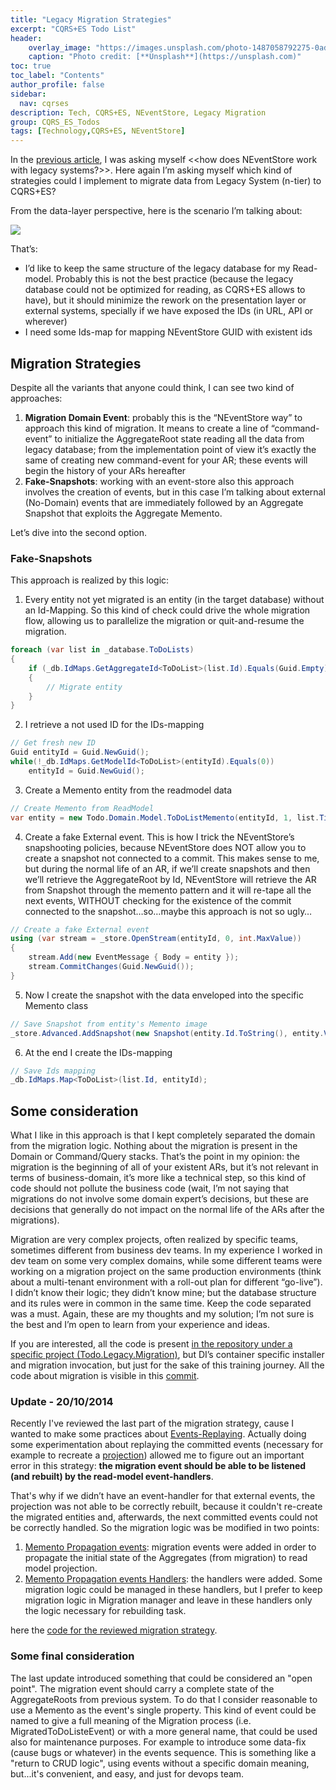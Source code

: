 ```yaml
---
title: "Legacy Migration Strategies"
excerpt: "CQRS+ES Todo List"
header:
    overlay_image: "https://images.unsplash.com/photo-1487058792275-0ad4aaf24ca7?auto=format&fit=crop&w=1350&q=80"
    caption: "Photo credit: [**Unsplash**](https://unsplash.com)"
toc: true
toc_label: "Contents"
author_profile: false
sidebar:
  nav: cqrses
description: Tech, CQRS+ES, NEventStore, Legacy Migration
group: CQRS_ES_Todos
tags: [Technology,CQRS+ES, NEventStore]
---
```


In the <a href="/2014/08/22/cqrses-neventstore-identities/" target="_blank">previous article</a>, I was asking myself <<how does NEventStore work with legacy systems?>>. Here again I’m asking myself which kind of strategies could I implement to migrate data from Legacy System (n-tier) to CQRS+ES?

From the data-layer perspective, here is the scenario I’m talking about:

<img src="{{ BASE_PATH }}/images/cqrses/migration.png" class="img-rounded" />

That’s:

-	I’d like to keep the same structure of the legacy database for my Read-model. Probably this is not the best practice (because the legacy database could not be optimized for reading, as CQRS+ES allows to have), but it should minimize the rework on the presentation layer or external systems, specially if we have exposed the IDs (in URL, API or wherever)
-	I need some Ids-map for mapping NEventStore GUID with existent ids


## Migration Strategies
Despite all the variants that anyone could think, I can see two kind of approaches:

1.	**Migration Domain Event**: probably this is the “NEventStore way” to approach this kind of migration. It means to create a line of “command-event” to initialize the AggregateRoot state reading all the data from legacy database; from the implementation point of view it’s exactly the same of creating new command-event for your AR; these events will begin the history of your ARs hereafter
2.	**Fake-Snapshots**: working with an event-store also this approach involves the creation of events, but in this case I’m talking about external (No-Domain) events that are immediately followed by an Aggregate Snapshot that exploits the Aggregate Memento.

Let’s dive into the second option.


### Fake-Snapshots
This approach is realized by this logic:

1. Every entity not yet migrated is an entity (in the target database) without an Id-Mapping. So this kind of check could drive the whole migration flow, allowing us to parallelize the migration or quit-and-resume the migration.
```csharp
foreach (var list in _database.ToDoLists)
{
	if (_db.IdMaps.GetAggregateId<ToDoList>(list.Id).Equals(Guid.Empty))
	{
		// Migrate entity
	}
}
```

2. I retrieve a not used ID for the IDs-mapping
```csharp
// Get fresh new ID
Guid entityId = Guid.NewGuid();
while(!_db.IdMaps.GetModelId<ToDoList>(entityId).Equals(0))
	entityId = Guid.NewGuid();
```

3. Create a Memento entity from the readmodel data
```csharp
// Create Memento from ReadModel
var entity = new Todo.Domain.Model.ToDoListMemento(entityId, 1, list.Title, list.Description);
```

4. Create a fake External event. This is how I trick the NEventStore’s snapshooting policies, because NEventStore does NOT allow you to create a snapshot not connected to a commit. This makes sense to me, but during the normal life of an AR, if we’ll create snapshots and then we’ll retrieve the AggregateRoot by Id, NEventStore will retrieve the AR from Snapshot through the memento pattern and it will re-tape all the next events, WITHOUT checking for the existence of the commit connected to the snapshot…so…maybe this approach is not so ugly…
```csharp
// Create a fake External event
using (var stream = _store.OpenStream(entityId, 0, int.MaxValue))
{
	stream.Add(new EventMessage { Body = entity });
	stream.CommitChanges(Guid.NewGuid());
}
```

5. Now I create the snapshot with the data enveloped into the specific Memento class
```csharp
// Save Snapshot from entity's Memento image
_store.Advanced.AddSnapshot(new Snapshot(entity.Id.ToString(), entity.Version, entity));
```

6. At the end I create the IDs-mapping
```csharp
// Save Ids mapping
_db.IdMaps.Map<ToDoList>(list.Id, entityId);
```


## Some consideration
What I like in this approach is that I kept completely separated the domain from the migration logic. Nothing about the migration is present in the Domain or Command/Query stacks. That’s the point in my opinion: the migration is the beginning of all of your existent ARs, but it’s not relevant in terms of business-domain, it’s more like a technical step, so this kind of code should not pollute the business code (wait, I’m not saying that migrations do not involve some domain expert’s decisions, but these are decisions that generally do not impact on the normal life of the ARs after the migrations).

Migration are very complex projects, often realized by specific teams, sometimes different from business dev teams. In my experience I worked in dev team on some very complex domains, while some different teams were working on a migration project on the same production environments (think about a multi-tenant environment with a roll-out plan for different “go-live”). I didn’t know their logic; they didn’t know mine; but the database structure and its rules were in common in the same time. Keep the code separated was a must.
Again, these are my thoughts and my solution; I’m not sure is the best and I’m open to learn from your experience and ideas.

If you are interested, all the code is present <a href="https://github.com/williamverdolini/CQRS-ES-Todos/tree/master/Todo.Legacy.Migration" target="_blank">in the repository under a specific project (Todo.Legacy.Migration)</a>, but DI’s container specific installer and migration invocation, but just for the sake of this training journey.
All the code about migration is visible in this <a href="https://github.com/williamverdolini/CQRS-ES-Todos/commit/0aa05acbe6d773ad2fa97af4faa9b1c8693b8103" target="_blank">commit</a>.


  
  
  
### Update - 20/10/2014
Recently I've reviewed the last part of the migration strategy, cause I wanted to make some practices about <a href="/2014/10/21/cqrses-neventstore-event-upconversion" target="_blank">Events-Replaying</a>. Actually doing some experimentation about replaying the committed events (necessary for example to recreate a <a href="http://cqrs.wikidot.com/doc:projection" target="_blank">projection</a>) allowed me to figure out an important error in this strategy: **the migration event should be able to be listened (and rebuilt) by the read-model event-handlers**.

That's why if we didn’t have an event-handler for that external events, the projection was not able to be correctly rebuilt, because it couldn't re-create the migrated entities and, afterwards, the next committed events could not be correctly handled. 
So the migration logic was be modified in two points:

<ol>
<li><a href="https://github.com/williamverdolini/CQRS-ES-Todos/blob/master/Todo.Domain/Messages/Events/ToDoEvents.cs#L134" target="_blank">Memento Propagation events</a>: migration events were added in order to propagate the initial state of the Aggregates (from migration) to read model projection.
</li>
<li><a href="https://github.com/williamverdolini/CQRS-ES-Todos/blob/master/Todo.QueryStack/Logic/EventHandlers/ToDoEventHandlers.cs#L162-L211" target="_blank">Memento Propagation events Handlers</a>: the handlers were added. Some migration logic could be managed in these handlers, but I prefer to keep migration logic in Migration manager and leave in these handlers only the logic necessary for rebuilding task.
</li>
</ol>

here the <a href="https://github.com/williamverdolini/CQRS-ES-Todos/blob/master/Todo.Legacy.Migration/Logic/LegacySnapshotCreator.cs#L48-L88" target="_blank">code for the reviewed migration strategy</a>.
  
  
  
### Some final consideration
The last update introduced something that could be considered an "open point". The migration event should carry a complete state of the AggregateRoots from previous system. To do that I consider reasonable to use a Memento as the event's single property.
This kind of event could be named to give a full meaning of the Migration process (i.e. MigratedToDoListeEvent) or with a more general name, that could be used also for maintenance purposes. For example to introduce some data-fix (cause bugs or whatever) in the events sequence.
This is something like a "return to CRUD logic", using events without a specific domain meaning, but...it's convenient, and easy, and just for devops team.